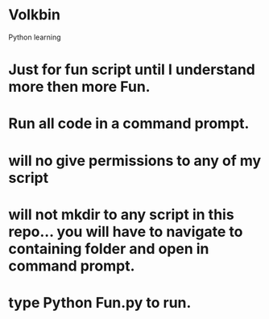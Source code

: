 # Volkbin
Python learning
# Just for fun script until I understand more then more Fun.
# Run all code in a command prompt.
# will no give permissions to any of my script
# will not mkdir to any script in this repo... you will have to navigate to containing folder and open in command prompt.
# type Python Fun.py to run.
